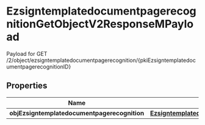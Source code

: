 

# EzsigntemplatedocumentpagerecognitionGetObjectV2ResponseMPayload

Payload for GET /2/object/ezsigntemplatedocumentpagerecognition/{pkiEzsigntemplatedocumentpagerecognitionID}

## Properties

| Name | Type | Description | Notes |
|------------ | ------------- | ------------- | -------------|
|**objEzsigntemplatedocumentpagerecognition** | [**EzsigntemplatedocumentpagerecognitionResponseCompound**](EzsigntemplatedocumentpagerecognitionResponseCompound.md) |  |  |



